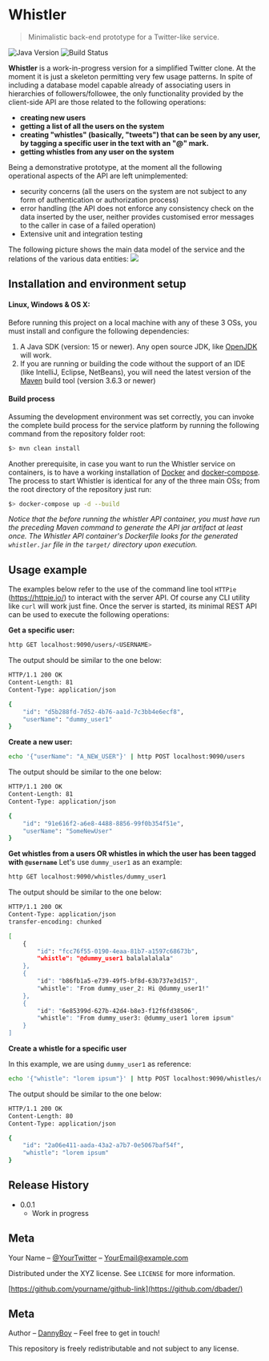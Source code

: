 # Whistler

> Minimalistic back-end prototype for a Twitter-like service.

![Java Version][java-image]
![Build Status][spring-image]

**Whistler** is a work-in-progress version for a simplified Twitter clone. At the moment it is just a skeleton
permitting very few usage patterns. In spite of including a database model capable already of associating
users in hierarchies of followers/followee, the only functionality provided by the client-side API are those
related to the following operations:

- **creating new users**
- **getting a list of all the users on the system**
- **creating "whistles" (basically, "tweets") that can be seen by any user, by tagging a specific user in the
  text with an "@" mark.**
- **getting whistles from any user on the system**

Being a demonstrative prototype, at the moment all the following operational aspects of the API are left
unimplemented:

- security concerns (all the users on the system are not subject to any form of authentication or
  authorization process)
- error handling (the API does not enforce any consistency check on the data inserted by the user, neither
  provides customised error messages to the caller in case of a failed operation)
- Extensive unit and integration testing

The following picture shows the main data model of the service and the relations of the various data entities:
![](header.png)

## Installation and environment setup

#### Linux, Windows & OS X:

Before running this project on a local machine with any of these 3 OSs, you must install and configure the
following dependencies:

1. A Java SDK (version: 15 or newer). Any open source JDK, like [OpenJDK] will work.
2. If you are running or building the code without the support of an IDE (like IntelliJ, Eclipse, NetBeans),
   you will need the latest version of the [Maven] build tool (version 3.6.3 or newer)

#### Build process

Assuming the development environment was set correctly, you can invoke the complete build process for the
service platform by running the following command from the repository folder root:

```sh
$> mvn clean install
```

Another prerequisite, in case you want to run the Whistler service on containers, is to have a working
installation of
[Docker][Docker] and [docker-compose][docker-compose]. The process to start Whistler is identical for any of
the three main OSs; from the root directory of the repository just run:

```sh
$> docker-compose up -d --build
```

_Notice that the before running the whistler API container, you must have run the preceding Maven command to
generate the API jar artifact at least once. The Whistler API container's Dockerfile looks for the
generated `whistler.jar` file in the `target/` directory upon execution._

## Usage example

The examples below refer to the use of the command line tool `HTTPie` (https://httpie.io/)
to interact with the server API. Of course any CLI utility like `curl`
will work just fine. Once the server is started, its minimal REST API can be used to execute the following
operations:

**Get a specific user:**

```sh
http GET localhost:9090/users/<USERNAME>
```

The output should be similar to the one below:

```sh
HTTP/1.1 200 OK
Content-Length: 81
Content-Type: application/json

{
    "id": "d5b288fd-7d52-4b76-aa1d-7c3bb4e6ecf8",
    "userName": "dummy_user1"
}
```

**Create a new user:**

```sh
echo '{"userName": "A_NEW_USER"}' | http POST localhost:9090/users
```

The output should be similar to the one below:

```sh
HTTP/1.1 200 OK
Content-Length: 81
Content-Type: application/json

{
    "id": "91e616f2-a6e8-4488-8856-99f0b354f51e",
    "userName": "SomeNewUser"
}
```

**Get whistles from a users OR whistles in which the user has been tagged with `@username`**
Let's use `dummy_user1` as an example:

```sh
http GET localhost:9090/whistles/dummy_user1
```

The output should be similar to the one below:

```sh
HTTP/1.1 200 OK
Content-Type: application/json
transfer-encoding: chunked

[
    {
        "id": "fcc76f55-0190-4eaa-81b7-a1597c68673b",
        "whistle": "@dummy_user1 balalalalala"
    },
    {
        "id": "b86fb1a5-e739-49f5-bf8d-63b737e3d157",
        "whistle": "From dummy_user_2: Hi @dummy_user1!"
    },
    {
        "id": "6e85399d-627b-42d4-b8e3-f12f6fd38506",
        "whistle": "From dummy_user3: @dummy_user1 lorem ipsum"
    }
]
```

**Create a whistle for a specific user**

In this example, we are using `dummy_user1` as reference:

```sh
echo '{"whistle": "lorem ipsum"}' | http POST localhost:9090/whistles/dummy_user1
```

The output should be similar to the one below:

```sh
HTTP/1.1 200 OK
Content-Length: 80
Content-Type: application/json

{
    "id": "2a06e411-aada-43a2-a7b7-0e5067baf54f",
    "whistle": "lorem ipsum"
}
```

## Release History

* 0.0.1
    * Work in progress

## Meta

Your Name – [@YourTwitter](https://twitter.com/dbader_org) – YourEmail@example.com

Distributed under the XYZ license. See ``LICENSE`` for more information.

[https://github.com/yourname/github-link](https://github.com/dbader/)

## Meta

Author – [DannyBoy](https://www.linkedin.com/in/dannyboy/) – Feel free to get in touch!

This repository is freely redistributable and not subject to any license.


[java-image]: https://img.shields.io/static/v1?label=Java&message=15&color=blue&style=flat-square

[spring-image]: https://img.shields.io/static/v1?label=Spring%20Boot&message=v2.4.1&color=green&style=flat-square

[Docker]: https://docs.docker.com/engine/install/

[docker-compose]: https://docs.docker.com/compose/install/

[OpenJDK]: https://openjdk.java.net/

[Maven]: https://maven.apache.org/